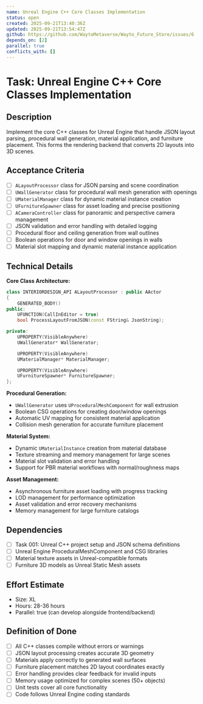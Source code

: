 ```yaml
---
name: Unreal Engine C++ Core Classes Implementation
status: open
created: 2025-09-21T13:40:36Z
updated: 2025-09-21T13:54:47Z
github: https://github.com/WaytoMetaverse/Wayto_Future_Store/issues/6
depends_on: [2]
parallel: true
conflicts_with: []
---
```


# Task: Unreal Engine C++ Core Classes Implementation

## Description
Implement the core C++ classes for Unreal Engine that handle JSON layout parsing, procedural wall generation, material application, and furniture placement. This forms the rendering backend that converts 2D layouts into 3D scenes.

## Acceptance Criteria
- [ ] `ALayoutProcessor` class for JSON parsing and scene coordination
- [ ] `UWallGenerator` class for procedural wall mesh generation with openings
- [ ] `UMaterialManager` class for dynamic material instance creation
- [ ] `UFurnitureSpawner` class for asset loading and precise positioning
- [ ] `ACameraController` class for panoramic and perspective camera management
- [ ] JSON validation and error handling with detailed logging
- [ ] Procedural floor and ceiling generation from wall outlines
- [ ] Boolean operations for door and window openings in walls
- [ ] Material slot mapping and dynamic material instance application

## Technical Details
**Core Class Architecture:**
```cpp
class INTERIORDESIGN_API ALayoutProcessor : public AActor
{
    GENERATED_BODY()
public:
    UFUNCTION(CallInEditor = true)
    bool ProcessLayoutFromJSON(const FString& JsonString);

private:
    UPROPERTY(VisibleAnywhere)
    UWallGenerator* WallGenerator;

    UPROPERTY(VisibleAnywhere)
    UMaterialManager* MaterialManager;

    UPROPERTY(VisibleAnywhere)
    UFurnitureSpawner* FurnitureSpawner;
};
```

**Procedural Generation:**
- `UWallGenerator` uses `UProceduralMeshComponent` for wall extrusion
- Boolean CSG operations for creating door/window openings
- Automatic UV mapping for consistent material application
- Collision mesh generation for accurate furniture placement

**Material System:**
- Dynamic `UMaterialInstance` creation from material database
- Texture streaming and memory management for large scenes
- Material slot validation and error handling
- Support for PBR material workflows with normal/roughness maps

**Asset Management:**
- Asynchronous furniture asset loading with progress tracking
- LOD management for performance optimization
- Asset validation and error recovery mechanisms
- Memory management for large furniture catalogs

## Dependencies
- [ ] Task 001: Unreal C++ project setup and JSON schema definitions
- [ ] Unreal Engine ProceduralMeshComponent and CSG libraries
- [ ] Material texture assets in Unreal-compatible formats
- [ ] Furniture 3D models as Unreal Static Mesh assets

## Effort Estimate
- Size: XL
- Hours: 28-36 hours
- Parallel: true (can develop alongside frontend/backend)

## Definition of Done
- [ ] All C++ classes compile without errors or warnings
- [ ] JSON layout processing creates accurate 3D geometry
- [ ] Materials apply correctly to generated wall surfaces
- [ ] Furniture placement matches 2D layout coordinates exactly
- [ ] Error handling provides clear feedback for invalid inputs
- [ ] Memory usage optimized for complex scenes (50+ objects)
- [ ] Unit tests cover all core functionality
- [ ] Code follows Unreal Engine coding standards